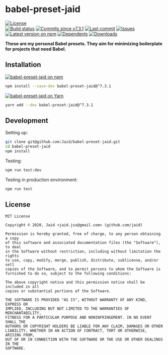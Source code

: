 # babel-preset-jaid


<a href="https://raw.githubusercontent.com/Jaid/babel-preset-jaid/master/license.txt"><img src="https://img.shields.io/github/license/Jaid/babel-preset-jaid?style=flat-square" alt="License"/></a>  
<a href="https://actions-badge.atrox.dev/Jaid/babel-preset-jaid/goto"><img src="https://img.shields.io/endpoint.svg?style=flat-square&url=https%3A%2F%2Factions-badge.atrox.dev%2FJaid%2Fbabel-preset-jaid%2Fbadge" alt="Build status"/></a> <a href="https://github.com/Jaid/babel-preset-jaid/commits"><img src="https://img.shields.io/github/commits-since/Jaid/babel-preset-jaid/v7.3.1?style=flat-square&logo=github" alt="Commits since v7.3.1"/></a> <a href="https://github.com/Jaid/babel-preset-jaid/commits"><img src="https://img.shields.io/github/last-commit/Jaid/babel-preset-jaid?style=flat-square&logo=github" alt="Last commit"/></a> <a href="https://github.com/Jaid/babel-preset-jaid/issues"><img src="https://img.shields.io/github/issues/Jaid/babel-preset-jaid?style=flat-square&logo=github" alt="Issues"/></a>  
<a href="https://npmjs.com/package/babel-preset-jaid"><img src="https://img.shields.io/npm/v/babel-preset-jaid?style=flat-square&logo=npm&label=latest%20version" alt="Latest version on npm"/></a> <a href="https://github.com/Jaid/babel-preset-jaid/network/dependents"><img src="https://img.shields.io/librariesio/dependents/npm/babel-preset-jaid?style=flat-square&logo=npm" alt="Dependents"/></a> <a href="https://npmjs.com/package/babel-preset-jaid"><img src="https://img.shields.io/npm/dm/babel-preset-jaid?style=flat-square&logo=npm" alt="Downloads"/></a>

**These are my personal Babel presets. They aim for minimizing boilerplate for projects that need Babel.**














## Installation
<a href="https://npmjs.com/package/babel-preset-jaid"><img src="https://img.shields.io/badge/npm-babel--preset--jaid-C23039?style=flat-square&logo=npm" alt="babel-preset-jaid on npm"/></a>
```bash
npm install --save-dev babel-preset-jaid@^7.3.1
```
<a href="https://yarnpkg.com/package/babel-preset-jaid"><img src="https://img.shields.io/badge/Yarn-babel--preset--jaid-2F8CB7?style=flat-square&logo=yarn&logoColor=white" alt="babel-preset-jaid on Yarn"/></a>
```bash
yarn add --dev babel-preset-jaid@^7.3.1
```








## Development



Setting up:
```bash
git clone git@github.com:Jaid/babel-preset-jaid.git
cd babel-preset-jaid
npm install
```
Testing:
```bash
npm run test:dev
```
Testing in production environment:
```bash
npm run test
```


## License
```text
MIT License

Copyright © 2020, Jaid <jaid.jsx@gmail.com> (github.com/jaid)

Permission is hereby granted, free of charge, to any person obtaining a copy
of this software and associated documentation files (the "Software"), to deal
in the Software without restriction, including without limitation the rights
to use, copy, modify, merge, publish, distribute, sublicense, and/or sell
copies of the Software, and to permit persons to whom the Software is
furnished to do so, subject to the following conditions:

The above copyright notice and this permission notice shall be included in all
copies or substantial portions of the Software.

THE SOFTWARE IS PROVIDED "AS IS", WITHOUT WARRANTY OF ANY KIND, EXPRESS OR
IMPLIED, INCLUDING BUT NOT LIMITED TO THE WARRANTIES OF MERCHANTABILITY,
FITNESS FOR A PARTICULAR PURPOSE AND NONINFRINGEMENT. IN NO EVENT SHALL THE
AUTHORS OR COPYRIGHT HOLDERS BE LIABLE FOR ANY CLAIM, DAMAGES OR OTHER
LIABILITY, WHETHER IN AN ACTION OF CONTRACT, TORT OR OTHERWISE, ARISING FROM,
OUT OF OR IN CONNECTION WITH THE SOFTWARE OR THE USE OR OTHER DEALINGS IN THE
SOFTWARE.
```
